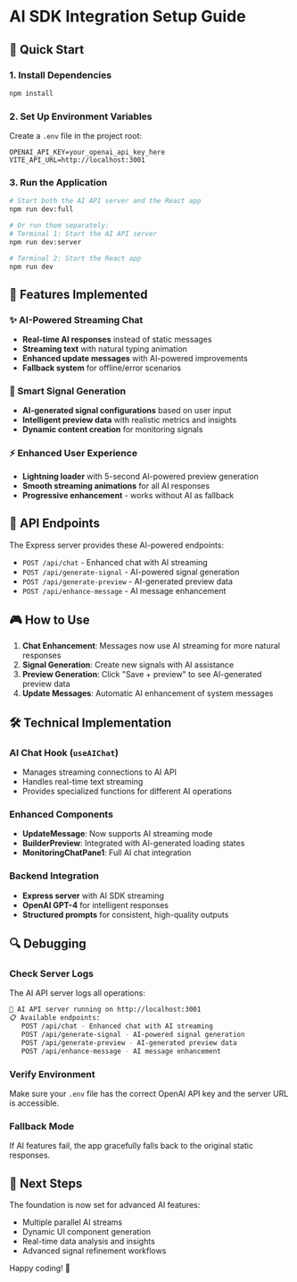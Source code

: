 # AI SDK Integration Setup Guide

## 🚀 Quick Start

### 1. Install Dependencies
```bash
npm install
```

### 2. Set Up Environment Variables
Create a `.env` file in the project root:
```env
OPENAI_API_KEY=your_openai_api_key_here
VITE_API_URL=http://localhost:3001
```

### 3. Run the Application
```bash
# Start both the AI API server and the React app
npm run dev:full

# Or run them separately:
# Terminal 1: Start the AI API server
npm run dev:server

# Terminal 2: Start the React app
npm run dev
```

## 🎯 Features Implemented

### ✨ AI-Powered Streaming Chat
- **Real-time AI responses** instead of static messages
- **Streaming text** with natural typing animation
- **Enhanced update messages** with AI-powered improvements
- **Fallback system** for offline/error scenarios

### 🤖 Smart Signal Generation
- **AI-generated signal configurations** based on user input
- **Intelligent preview data** with realistic metrics and insights
- **Dynamic content creation** for monitoring signals

### ⚡ Enhanced User Experience
- **Lightning loader** with 5-second AI-powered preview generation
- **Smooth streaming animations** for all AI responses
- **Progressive enhancement** - works without AI as fallback

## 🔧 API Endpoints

The Express server provides these AI-powered endpoints:

- `POST /api/chat` - Enhanced chat with AI streaming
- `POST /api/generate-signal` - AI-powered signal generation
- `POST /api/generate-preview` - AI-generated preview data
- `POST /api/enhance-message` - AI message enhancement

## 🎮 How to Use

1. **Chat Enhancement**: Messages now use AI streaming for more natural responses
2. **Signal Generation**: Create new signals with AI assistance
3. **Preview Generation**: Click "Save + preview" to see AI-generated preview data
4. **Update Messages**: Automatic AI enhancement of system messages

## 🛠 Technical Implementation

### AI Chat Hook (`useAIChat`)
- Manages streaming connections to AI API
- Handles real-time text streaming
- Provides specialized functions for different AI operations

### Enhanced Components
- **UpdateMessage**: Now supports AI streaming mode
- **BuilderPreview**: Integrated with AI-generated loading states
- **MonitoringChatPane1**: Full AI chat integration

### Backend Integration
- **Express server** with AI SDK streaming
- **OpenAI GPT-4** for intelligent responses
- **Structured prompts** for consistent, high-quality outputs

## 🔍 Debugging

### Check Server Logs
The AI API server logs all operations:
```bash
🚀 AI API server running on http://localhost:3001
📋 Available endpoints:
   POST /api/chat - Enhanced chat with AI streaming
   POST /api/generate-signal - AI-powered signal generation
   POST /api/generate-preview - AI-generated preview data
   POST /api/enhance-message - AI message enhancement
```

### Verify Environment
Make sure your `.env` file has the correct OpenAI API key and the server URL is accessible.

### Fallback Mode
If AI features fail, the app gracefully falls back to the original static responses.

## 🚀 Next Steps

The foundation is now set for advanced AI features:
- Multiple parallel AI streams
- Dynamic UI component generation
- Real-time data analysis and insights
- Advanced signal refinement workflows

Happy coding! 🎉 